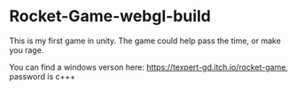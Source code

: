 # Rocket-Game-webgl-build

This is my first game in unity. The game could help pass the time, or make you rage.

You can find a windows verson here: https://texpert-gd.itch.io/rocket-game, password is c+++
